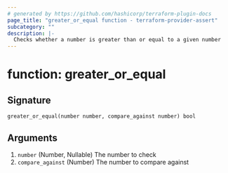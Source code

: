 ```yaml
---
# generated by https://github.com/hashicorp/terraform-plugin-docs
page_title: "greater_or_equal function - terraform-provider-assert"
subcategory: ""
description: |-
  Checks whether a number is greater than or equal to a given number
---
```


# function: greater_or_equal





## Signature

<!-- signature generated by tfplugindocs -->
```text
greater_or_equal(number number, compare_against number) bool
```

## Arguments

<!-- arguments generated by tfplugindocs -->
1. `number` (Number, Nullable) The number to check
1. `compare_against` (Number) The number to compare against

